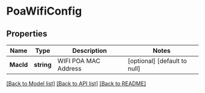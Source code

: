 # PoaWifiConfig

## Properties
Name | Type | Description | Notes
------------ | ------------- | ------------- | -------------
**MacId** | **string** | WIFI POA MAC Address | [optional] [default to null]

[[Back to Model list]](../README.md#documentation-for-models) [[Back to API list]](../README.md#documentation-for-api-endpoints) [[Back to README]](../README.md)


